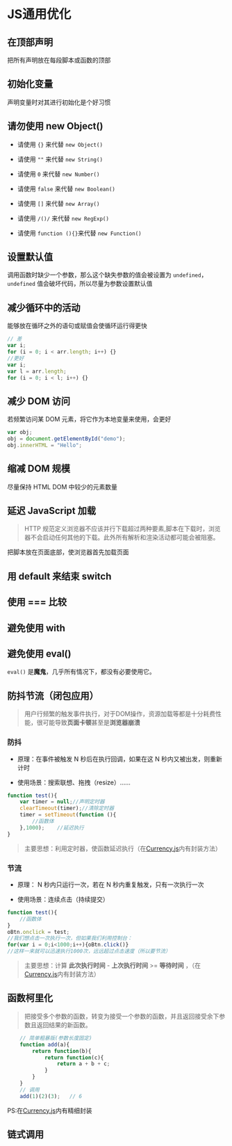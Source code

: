 # JS通用优化

## 在顶部声明

把所有声明放在每段脚本或函数的顶部

## 初始化变量

声明变量时对其进行初始化是个好习惯

## 请勿使用 new Object()

- 请使用 `{}` 来代替 `new Object()`

- 请使用 `""` 来代替 `new String()`

- 请使用 `0` 来代替 `new Number()`

- 请使用 `false` 来代替 `new Boolean()`

- 请使用 `[]` 来代替 `new Array()`

- 请使用 `/()/` 来代替 `new RegExp()`

- 请使用 `function (){}`来代替 `new Function()`

## 设置默认值

调用函数时缺少一个参数，那么这个缺失参数的值会被设置为 `undefined`，`undefined` 值会破坏代码，所以尽量为参数设置默认值

## 减少循环中的活动

能够放在循环之外的语句或赋值会使循环运行得更快

```js
// 差
var i;
for (i = 0; i < arr.length; i++) {}
//更好
var i;
var l = arr.length;
for (i = 0; i < l; i++) {}

```

## 减少 DOM 访问

若频繁访问某 DOM 元素，将它作为本地变量来使用，会更好

```js
var obj;
obj = document.getElementById("demo");
obj.innerHTML = "Hello"; 
```

## 缩减 DOM 规模

尽量保持 HTML DOM 中较少的元素数量

## 延迟 JavaScript 加载

> HTTP 规范定义浏览器不应该并行下载超过两种要素,脚本在下载时，浏览器不会启动任何其他的下载。此外所有解析和渲染活动都可能会被阻塞。

把脚本放在页面底部，使浏览器首先加载页面

## 用 default 来结束 switch

## 使用 === 比较

## 避免使用 with

## 避免使用 eval()

`eval()` 是**魔鬼**，几乎所有情况下，都没有必要使用它。

## 防抖节流（闭包应用）

> 用户行频繁的触发事件执行，对于DOM操作，资源加载等都是十分耗费性能，很可能导致**页面卡顿**甚至是**浏览器崩溃**

### 防抖

* 原理：在事件被触发 N 秒后在执行回调，如果在这 N 秒内又被出发，则重新计时

* 使用场景：搜索联想、拖拽（resize）……

```js
function test(){
    var timer = null;//声明定时器 
    clearTimeout(timer);//清除定时器
    timer = setTimeout(function (){
        //函数体
    },1000);    //延迟执行
}
```
> 主要思想：利用定时器，使函数延迟执行（在[Currency.js](../优化/封装/Currency.js)内有封装方法）

### 节流

* 原理： N 秒内只运行一次，若在 N 秒内重复触发，只有一次执行一次

* 使用场景：连续点击（持续提交）

```js
function test(){
    //函数体
}
oBtn.onclick = test;
//我们想点击一次执行一次，但如果我们利用控制台：
for(var i = 0;i<1000;i++){oBtn.click()} 
//这样一来就可以迅速执行1000次，远远超过点击速度（所以要节流）
```
> 主要思想：计算 **此次执行时间** - **上次执行时间** >= **等待时间** ，（在[Currency.js](../优化/封装/Currency.js)内有封装方法）

## 函数柯里化

> 把接受多个参数的函数，转变为接受一个参数的函数，并且返回接受余下参数且返回结果的新函数。

```js
    // 简单粗暴版(参数长度固定)
    function add(a){
        return function(b){
            return function(c){
                return a + b + c;
            }
        }
    }
    // 调用
    add(1)(2)(3);   // 6
```
PS:在[Currency.js](../优化/封装/Currency.js)内有精细封装

## 链式调用


